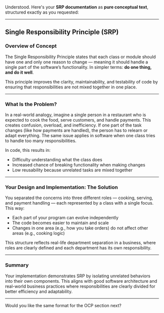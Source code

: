 ﻿Understood. Here's your **SRP documentation** as **pure conceptual text**, structured exactly as you requested:

---

## **Single Responsibility Principle (SRP)**

### **Overview of Concept**

The Single Responsibility Principle states that each class or module should have one and only one reason to change — meaning it should handle a single part of the software’s functionality.
In simpler terms: **do one thing, and do it well**.

This principle improves the clarity, maintainability, and testability of code by ensuring that responsibilities are not mixed together in one place.

---

### **What Is the Problem?**

In a real-world analogy, imagine a single person in a restaurant who is expected to cook the food, serve customers, and handle payments. This creates confusion, overload, and inefficiency.
If one part of the task changes (like how payments are handled), the person has to relearn or adapt everything. The same issue applies in software when one class tries to handle too many responsibilities.

In code, this results in:

* Difficulty understanding what the class does
* Increased chance of breaking functionality when making changes
* Low reusability because unrelated tasks are mixed together

---

### **Your Design and Implementation: The Solution**

You separated the concerns into three different roles — cooking, serving, and payment handling — each represented by a class with a single focus.
This way:

* Each part of your program can evolve independently
* The code becomes easier to maintain and scale
* Changes in one area (e.g., how you take orders) do not affect other areas (e.g., cooking logic)

This structure reflects real-life department separation in a business, where roles are clearly defined and each department has its own responsibility.

---

### **Summary**

Your implementation demonstrates SRP by isolating unrelated behaviors into their own components. This aligns with good software architecture and real-world business practices where responsibilities are clearly divided for better efficiency and adaptability.

---

Would you like the same format for the OCP section next?

